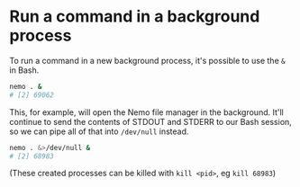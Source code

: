 # Run a command in a background process

To run a command in a new background process, it's possible to use the `&` in Bash.

```bash
nemo . &
# [2] 69062
```

This, for example, will open the Nemo file manager in the background. It'll continue to send the contents of STDOUT and STDERR to our Bash session, so we can pipe all of that into `/dev/null` instead.

```bash
nemo . &>/dev/null &
# [2] 68983
```

(These created processes can be killed with `kill <pid>`, eg `kill 68983`)

